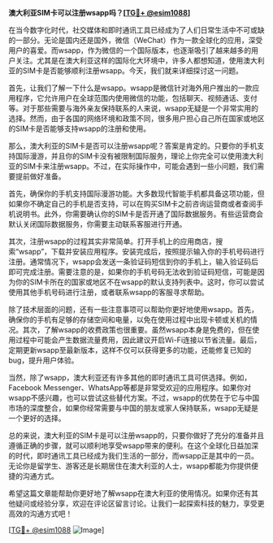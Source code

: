 **澳大利亚SIM卡可以注册wsapp吗？[[TG💪+ @esim1088](https://t.me/s/esim1088)]**

在当今数字化时代，社交媒体和即时通讯工具已经成为了人们日常生活中不可或缺的一部分。无论是国内还是国外，微信（WeChat）作为一款全球化的应用，深受用户的喜爱。而wsapp，作为微信的一个国际版本，也逐渐吸引了越来越多的用户关注。尤其是在澳大利亚这样的国际化大环境中，许多人都想知道，使用澳大利亚的SIM卡是否能够顺利注册wsapp。今天，我们就来详细探讨这一问题。

首先，让我们了解一下什么是wsapp。wsapp是微信针对海外用户推出的一款应用程序，它允许用户在全球范围内使用微信的功能，包括聊天、视频通话、支付等。对于那些需要与海外亲友保持联系的人来说，wsapp无疑是一个非常实用的选择。然而，由于各国的网络环境和政策不同，很多用户担心自己所在国家或地区的SIM卡是否能够支持wsapp的注册和使用。

那么，澳大利亚的SIM卡是否可以注册wsapp呢？答案是肯定的。只要你的手机支持国际漫游，并且你的SIM卡没有被限制国际服务，理论上你完全可以使用澳大利亚的SIM卡来注册wsapp。不过，在实际操作中，可能会遇到一些小问题，我们需要提前做好准备。

首先，确保你的手机支持国际漫游功能。大多数现代智能手机都具备这项功能，但如果你不确定自己的手机是否支持，可以在购买SIM卡之前咨询运营商或者查阅手机说明书。此外，你需要确认你的SIM卡是否开通了国际数据服务。有些运营商会默认关闭国际数据服务，你需要主动联系客服进行开通。

其次，注册wsapp的过程其实非常简单。打开手机上的应用商店，搜索“wsapp”，下载并安装应用程序。安装完成后，按照提示输入你的手机号码进行注册。通常情况下，wsapp会发送一条验证码短信到你的手机上，输入验证码后即可完成注册。需要注意的是，如果你的手机号码无法收到验证码短信，可能是因为你的SIM卡所在的国家或地区不在wsapp的默认支持列表中。这时，你可以尝试使用其他手机号码进行注册，或者联系wsapp的客服寻求帮助。

除了技术层面的问题，还有一些注意事项可以帮助你更好地使用wsapp。首先，确保你的手机有足够的存储空间和电量，以免在使用过程中出现卡顿或关机的情况。其次，了解wsapp的收费政策也很重要。虽然wsapp本身是免费的，但在使用过程中可能会产生数据流量费用，因此建议开启Wi-Fi连接以节省流量。最后，定期更新wsapp至最新版本，这样不仅可以获得更多的功能，还能修复已知的bug，提升用户体验。

当然，除了wsapp，澳大利亚还有许多其他的即时通讯工具可供选择。例如，Facebook Messenger、WhatsApp等都是非常受欢迎的应用程序。如果你对wsapp不感兴趣，也可以尝试这些替代方案。不过，wsapp的优势在于它与中国市场的深度整合，如果你经常需要与中国的朋友或家人保持联系，wsapp无疑是一个更好的选择。

总的来说，澳大利亚的SIM卡是可以注册wsapp的，只要你做好了充分的准备并且遵循正确的步骤，就可以顺利地享受wsapp带来的便利。在这个全球化日益加深的时代，即时通讯工具已经成为我们生活的一部分，而wsapp正是其中的一员。无论你是留学生、游客还是长期居住在澳大利亚的人士，wsapp都能为你提供便捷的沟通方式。

希望这篇文章能帮助你更好地了解wsapp在澳大利亚的使用情况。如果你还有其他疑问或经验分享，欢迎在评论区留言讨论。让我们一起探索科技的魅力，享受更高效的沟通方式吧！

[[TG💪+ @esim1088](https://t.me/s/esim1088) ![Image](https://i.postimg.cc/4NQfJmqS/Snipaste-2025-05-13-00-14-12.png)]